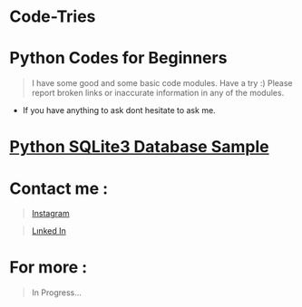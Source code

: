 # Code-Tries

# Python Codes for Beginners
> I have some good and some basic code modules. Have a try :)
> Please report broken links or inaccurate information in any of the modules.
+ If you have anything to ask dont hesitate to ask me.

# [Python SQLite3 Database Sample](https://github.com/SuzuyaJzo/Code-Tries/blob/main/database_sql)

# Contact me :
  > [Instagram](https://www.instagram.com/ege.g.smr?igsh=MTVsd2ZoaWV5MzNqYg==)

  > [Lınked In](https://tr.linkedin.com/in/ahmet-ege-s%C3%BCmer-a570942b3)

# For more :

> In Progress...
